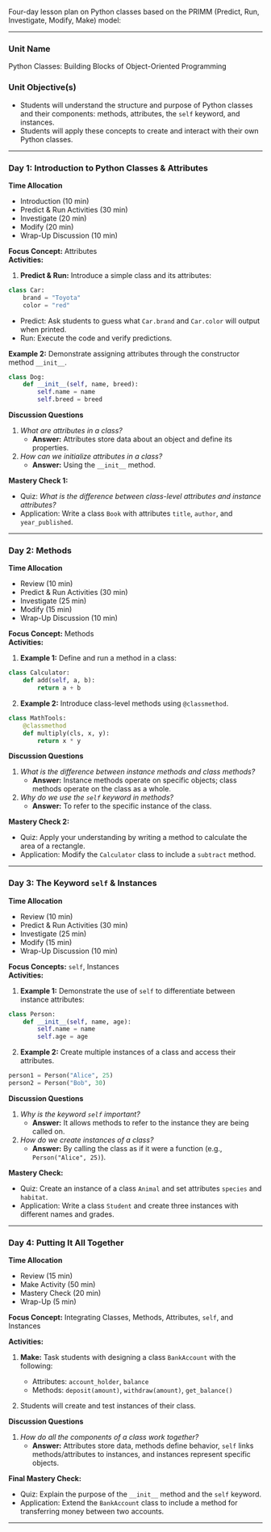 Four-day lesson plan on Python classes based on the PRIMM (Predict, Run, Investigate, Modify, Make) model:

---

### **Unit Name**
Python Classes: Building Blocks of Object-Oriented Programming

### **Unit Objective(s)**
- Students will understand the structure and purpose of Python classes and their components: methods, attributes, the `self` keyword, and instances.
- Students will apply these concepts to create and interact with their own Python classes.

---

### **Day 1: Introduction to Python Classes & Attributes**
**Time Allocation**  
- Introduction (10 min)  
- Predict & Run Activities (30 min)  
- Investigate (20 min)  
- Modify (20 min)  
- Wrap-Up Discussion (10 min)

**Focus Concept:** Attributes  
**Activities:**  
1. **Predict & Run:** Introduce a simple class and its attributes:  

```python
class Car:
    brand = "Toyota"
    color = "red"
```  

- Predict: Ask students to guess what `Car.brand` and `Car.color` will output when printed.  
- Run: Execute the code and verify predictions.  

**Example 2:** Demonstrate assigning attributes through the constructor method `__init__`.  

```python
class Dog:
    def __init__(self, name, breed):
        self.name = name
        self.breed = breed
```  

**Discussion Questions**  
1. *What are attributes in a class?*  
   - **Answer:** Attributes store data about an object and define its properties.  
2. *How can we initialize attributes in a class?*  
   - **Answer:** Using the `__init__` method.  

**Mastery Check 1:**  
- Quiz: *What is the difference between class-level attributes and instance attributes?*  
- Application: Write a class `Book` with attributes `title`, `author`, and `year_published`.

---

### **Day 2: Methods**
**Time Allocation**  
- Review (10 min)  
- Predict & Run Activities (30 min)  
- Investigate (25 min)  
- Modify (15 min)  
- Wrap-Up Discussion (10 min)

**Focus Concept:** Methods  
**Activities:**  
1. **Example 1:** Define and run a method in a class:  

```python
class Calculator:
    def add(self, a, b):
        return a + b
```  

2. **Example 2:** Introduce class-level methods using `@classmethod`.  

```python
class MathTools:
    @classmethod
    def multiply(cls, x, y):
        return x * y
```  

**Discussion Questions**  
1. *What is the difference between instance methods and class methods?*  
   - **Answer:** Instance methods operate on specific objects; class methods operate on the class as a whole.  
2. *Why do we use the `self` keyword in methods?*  
   - **Answer:** To refer to the specific instance of the class.  

**Mastery Check 2:**  
- Quiz: Apply your understanding by writing a method to calculate the area of a rectangle.  
- Application: Modify the `Calculator` class to include a `subtract` method.

---

### **Day 3: The Keyword `self` & Instances**
**Time Allocation**  
- Review (10 min)  
- Predict & Run Activities (30 min)  
- Investigate (25 min)  
- Modify (15 min)  
- Wrap-Up Discussion (10 min)

**Focus Concepts:** `self`, Instances  
**Activities:**  
1. **Example 1:** Demonstrate the use of `self` to differentiate between instance attributes:  

```python
class Person:
    def __init__(self, name, age):
        self.name = name
        self.age = age
```  

2. **Example 2:** Create multiple instances of a class and access their attributes.  

```python
person1 = Person("Alice", 25)
person2 = Person("Bob", 30)
```  

**Discussion Questions**  
1. *Why is the keyword `self` important?*  
   - **Answer:** It allows methods to refer to the instance they are being called on.  
2. *How do we create instances of a class?*  
   - **Answer:** By calling the class as if it were a function (e.g., `Person("Alice", 25)`).  

**Mastery Check:**  
- Quiz: Create an instance of a class `Animal` and set attributes `species` and `habitat`.  
- Application: Write a class `Student` and create three instances with different names and grades.

---

### **Day 4: Putting It All Together**
**Time Allocation**  
- Review (15 min)  
- Make Activity (50 min)  
- Mastery Check (20 min)  
- Wrap-Up (5 min)

**Focus Concept:** Integrating Classes, Methods, Attributes, `self`, and Instances  

**Activities:**  
1. **Make:** Task students with designing a class `BankAccount` with the following:  
   - Attributes: `account_holder`, `balance`  
   - Methods: `deposit(amount)`, `withdraw(amount)`, `get_balance()`  

2. Students will create and test instances of their class.  

**Discussion Questions**  
1. *How do all the components of a class work together?*  
   - **Answer:** Attributes store data, methods define behavior, `self` links methods/attributes to instances, and instances represent specific objects.  

**Final Mastery Check:**  
- Quiz: Explain the purpose of the `__init__` method and the `self` keyword.  
- Application: Extend the `BankAccount` class to include a method for transferring money between two accounts.

---

